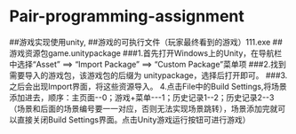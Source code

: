 # Pair-programming-assignment
##游戏实现使用unity,
##游戏的可执行文件（玩家最终看到的游戏）111.exe
##游戏资源包game.unitypackage
###1.首先打开Windows上的Unity，在导航栏中选择“Asset” ==> “Import Package” ==> “Custom Package”菜单项
###2.找到需要导入的游戏包，该游戏包的后缀为 unitypackage，选择后打开即可。
###3.之后会出现Import界面，将这些资源导入。 4.点击File中的Build Settings,将场景添加进去，顺序：主页面--0；游戏+菜单---1；历史记录1--2；历史记录2--3（场景和后面的场景编号要一一对应，否则无法实现场景跳转），场景添加完就可以直接关闭Build Settings界面。点击Unity游戏运行按钮可进行游戏）
